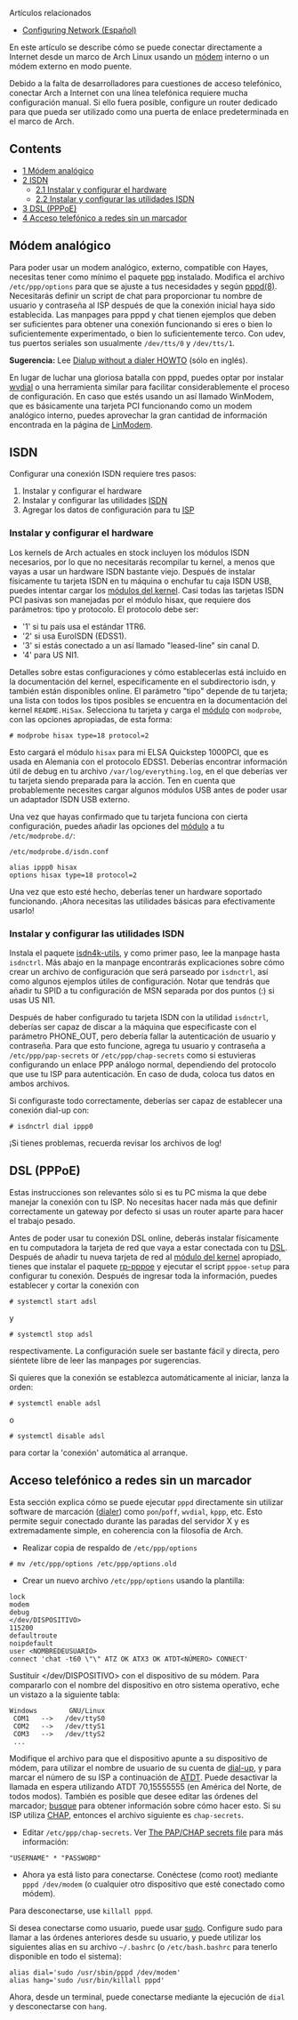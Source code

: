 Artículos relacionados

*   [Configuring Network (Español)](/index.php/Configuring_Network_(Espa%C3%B1ol) "Configuring Network (Español)")

En este artículo se describe cómo se puede conectar directamente a Internet desde un marco de Arch Linux usando un [módem](https://en.wikipedia.org/wiki/es:M%C3%B3dem "wikipedia:es:Módem") interno o un módem externo en modo puente.

Debido a la falta de desarrolladores para cuestiones de acceso telefónico, conectar Arch a Internet con una línea telefónica requiere mucha configuración manual. Si ello fuera posible, configure un router dedicado para que pueda ser utilizado como una puerta de enlace predeterminada en el marco de Arch.

## Contents

*   [1 Módem analógico](#Módem_analógico)
*   [2 ISDN](#ISDN)
    *   [2.1 Instalar y configurar el hardware](#Instalar_y_configurar_el_hardware)
    *   [2.2 Instalar y configurar las utilidades ISDN](#Instalar_y_configurar_las_utilidades_ISDN)
*   [3 DSL (PPPoE)](#DSL_(PPPoE))
*   [4 Acceso telefónico a redes sin un marcador](#Acceso_telefónico_a_redes_sin_un_marcador)

## Módem analógico

Para poder usar un modem analógico, externo, compatible con Hayes, necesitas tener como mínimo el paquete [ppp](https://www.archlinux.org/packages/?name=ppp) instalado. Modifica el archivo `/etc/ppp/options` para que se ajuste a tus necesidades y según [pppd(8)](https://jlk.fjfi.cvut.cz/arch/manpages/man/pppd.8). Necesitarás definir un script de chat para proporcionar tu nombre de usuario y contraseña al ISP después de que la conexión inicial haya sido establecida. Las manpages para pppd y chat tienen ejemplos que deben ser suficientes para obtener una conexión funcionando si eres o bien lo suficientemente experimentado, o bien lo suficientemente terco. Con udev, tus puertos seriales son usualmente `/dev/tts/0` y `/dev/tts/1`.

**Sugerencia:** Lee [Dialup without a dialer HOWTO](/index.php/Dialup_without_a_dialer_HOWTO "Dialup without a dialer HOWTO") (sólo en inglés).

En lugar de luchar una gloriosa batalla con pppd, puedes optar por instalar [wvdial](https://www.archlinux.org/packages/?name=wvdial) o una herramienta similar para facilitar considerablemente el proceso de configuración. En caso que estés usando un así llamado WinModem, que es básicamente una tarjeta PCI funcionando como un modem analógico interno, puedes aprovechar la gran cantidad de información encontrada en la página de [LinModem](http://www.linmodems.org/).

## ISDN

Configurar una conexión ISDN requiere tres pasos:

1.  Instalar y configurar el hardware
2.  Instalar y configurar las utilidades [ISDN](https://en.wikipedia.org/wiki/es:Red_Digital_de_Servicios_Integrados "wikipedia:es:Red Digital de Servicios Integrados")
3.  Agregar los datos de configuración para tu [ISP](https://en.wikipedia.org/wiki/es:Proveedor_de_servicios_de_Internet "wikipedia:es:Proveedor de servicios de Internet")

### Instalar y configurar el hardware

Los kernels de Arch actuales en stock incluyen los módulos ISDN necesarios, por lo que no necesitarás recompilar tu kernel, a menos que vayas a usar un hardware ISDN bastante viejo. Después de instalar físicamente tu tarjeta ISDN en tu máquina o enchufar tu caja ISDN USB, puedes intentar cargar los [módulos del kernel](/index.php/Kernel_modules_(Espa%C3%B1ol) "Kernel modules (Español)"). Casi todas las tarjetas ISDN PCI pasivas son manejadas por el módulo hisax, que requiere dos parámetros: tipo y protocolo. El protocolo debe ser:

*   '1' si tu país usa el estándar 1TR6.
*   '2' si usa EuroISDN (EDSS1).
*   '3' si estás conectado a un así llamado "leased-line" sin canal D.
*   '4' para US NI1.

Detalles sobre estas configuraciones y cómo establecerlas está incluido en la documentación del kernel, específicamente en el subdirectorio isdn, y también están disponibles online. El parámetro "tipo" depende de tu tarjeta; una lista con todos los tipos posibles se encuentra en la documentación del kernel `README.HiSax`. Selecciona tu tarjeta y carga el [módulo](/index.php/Kernel_modules "Kernel modules") con `modprobe`, con las opciones apropiadas, de esta forma:

```
# modprobe hisax type=18 protocol=2

```

Esto cargará el módulo `hisax` para mi ELSA Quickstep 1000PCI, que es usada en Alemania con el protocolo EDSS1\. Deberías encontrar información útil de debug en tu archivo `/var/log/everything.log`, en el que deberías ver tu tarjeta siendo preparada para la acción. Ten en cuenta que probablemente necesites cargar algunos módulos USB antes de poder usar un adaptador ISDN USB externo.

Una vez que hayas confirmado que tu tarjeta funciona con cierta configuración, puedes añadir las opciones del [módulo](/index.php/Kernel_modules "Kernel modules") a tu `/etc/modprobe.d/`:

 `/etc/modprobe.d/isdn.conf` 
```
alias ippp0 hisax
options hisax type=18 protocol=2
```

Una vez que esto esté hecho, deberías tener un hardware soportado funcionando. ¡Ahora necesitas las utilidades básicas para efectivamente usarlo!

### Instalar y configurar las utilidades ISDN

Instala el paquete [isdn4k-utils](https://www.archlinux.org/packages/?name=isdn4k-utils), y como primer paso, lee la manpage hasta `isdnctrl`. Más abajo en la manpage encontrarás explicaciones sobre cómo crear un archivo de configuración que será parseado por `isdnctrl`, así como algunos ejemplos útiles de configuración. Notar que tendrás que añadir tu SPID a tu configuración de MSN separada por dos puntos (:) si usas US NI1.

Después de haber configurado tu tarjeta ISDN con la utilidad `isdnctrl`, deberías ser capaz de discar a la máquina que especificaste con el parámetro PHONE_OUT, pero debería fallar la autenticación de usuario y contraseña. Para que esto funcione, agrega tu usuario y contraseña a `/etc/ppp/pap-secrets` or `/etc/ppp/chap-secrets` como si estuvieras configurando un enlace PPP análogo normal, dependiendo del protocolo que use tu ISP para autenticación. En caso de duda, coloca tus datos en ambos archivos.

Si configuraste todo correctamente, deberías ser capaz de establecer una conexión dial-up con:

```
# isdnctrl dial ippp0

```

¡Si tienes problemas, recuerda revisar los archivos de log!

## DSL (PPPoE)

Estas instrucciones son relevantes sólo si es tu PC misma la que debe manejar la conexión con tu ISP. No necesitas hacer nada más que definir correctamente un gateway por defecto si usas un router aparte para hacer el trabajo pesado.

Antes de poder usar tu conexión DSL online, deberás instalar físicamente en tu computadora la tarjeta de red que vaya a estar conectada con tu [DSL](https://en.wikipedia.org/wiki/es:modemL%C3%ADnea_de_abonado_digital "wikipedia:es:modemLínea de abonado digital"). Después de añadir tu nueva tarjeta de red al [módulo del kernel](/index.php/Kernel_modules "Kernel modules") apropiado, tienes que instalar el paquete [rp-pppoe](https://www.archlinux.org/packages/?name=rp-pppoe) y ejecutar el script `pppoe-setup` para configurar tu conexión. Después de ingresar toda la información, puedes establecer y cortar la conexión con

```
# systemctl start adsl

```

y

```
# systemctl stop adsl

```

respectivamente. La configuración suele ser bastante fácil y directa, pero siéntete libre de leer las manpages por sugerencias.

Si quieres que la conexión se establezca automáticamente al iniciar, lanza la orden:

```
# systemctl enable adsl

```

o

```
# systemctl disable adsl

```

para cortar la 'conexión' automática al arranque.

## Acceso telefónico a redes sin un marcador

Esta sección explica cómo se puede ejecutar `pppd` directamente sin utilizar software de marcación ([dialer](https://en.wikipedia.org/wiki/es:Dialer "wikipedia:es:Dialer")) como `pon`/`poff`, `wvdial`, `kppp`, etc. Esto permite seguir conectado durante las paradas del servidor X y es extremadamente simple, en coherencia con la filosofía de Arch.

*   Realizar copia de respaldo de `/etc/ppp/options`

```
# mv /etc/ppp/options /etc/ppp/options.old

```

*   Crear un nuevo archivo `/etc/ppp/options` usando la plantilla:

```
lock
modem
debug
</dev/DISPOSITIVO>
115200
defaultroute
noipdefault
user <NOMBREDEUSUARIO>
connect 'chat -t60 \"\" ATZ OK ATX3 OK ATDT<NÚMERO> CONNECT'

```

Sustituir </dev/DISPOSITIVO> con el dispositivo de su módem. Para compararlo con el nombre del dispositivo en otro sistema operativo, eche un vistazo a la siguiente tabla:

```
Windows        GNU/Linux
 COM1   -->   /dev/ttyS0
 COM2   -->   /dev/ttyS1
 COM3   -->   /dev/ttyS2
 ...

```

Modifique el archivo para que el dispositivo apunte a su dispositivo de módem, para utilizar el nombre de usuario de su cuenta de [dial-up](https://en.wikipedia.org/wiki/es:Conexi%C3%B3n_por_l%C3%ADnea_conmutada "wikipedia:es:Conexión por línea conmutada"), y para marcar el número de su ISP a continuación de [ATDT](https://en.wikipedia.org/wiki/es:Conjunto_de_comandos_Hayes "wikipedia:es:Conjunto de comandos Hayes"). Puede desactivar la llamada en espera utilizando ATDT 70,15555555 (en América del Norte, de todos modos). También es posible que desee editar las órdenes del marcador; [busque](http://www.google.com) para obtener información sobre cómo hacer esto. Si su ISP utiliza [CHAP](https://en.wikipedia.org/wiki/es:CHAP "wikipedia:es:CHAP"), entonces el archivo siguiente es `chap-secrets`.

*   Editar `/etc/ppp/chap-secrets`. Ver [The PAP/CHAP secrets file](http://www.tldp.org/HOWTO/PPP-HOWTO/x1005.html) para más información:

```
"USERNAME" * "PASSWORD"

```

*   Ahora ya está listo para conectarse. Conéctese (como root) mediante `pppd /dev/modem` (o cualquier otro dispositivo que esté conectado como módem).

Para desconectarse, use `killall pppd`.

Si desea conectarse como usuario, puede usar [sudo](https://www.archlinux.org/packages/?name=sudo). Configure sudo para llamar a las órdenes anteriores desde su usuario, y puede utilizar los siguientes alias en su archivo `~/.bashrc` (o `/etc/bash.bashrc` para tenerlo disponible en todo el sistema):

```
alias dial='sudo /usr/sbin/pppd /dev/modem'
alias hang='sudo /usr/bin/killall pppd'

```

Ahora, desde un terminal, puede conectarse mediante la ejecución de `dial` y desconectarse con `hang`.
